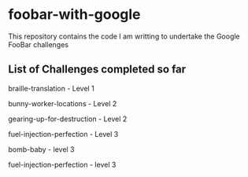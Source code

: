 # foobar-with-google

This repository contains the code I am writting to undertake the Google FooBar challenges

## List of Challenges completed so far

braille-translation - Level 1 

bunny-worker-locations - Level 2 

gearing-up-for-destruction - Level 2 

fuel-injection-perfection - Level 3

bomb-baby - level 3

fuel-injection-perfection - level 3
